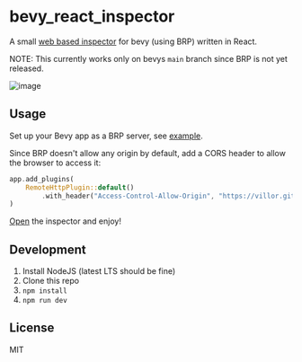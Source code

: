 # bevy_react_inspector
A small [web based inspector](https://villor.github.io/bevy_react_inspector/) for bevy (using BRP) written in React.

NOTE: This currently works only on bevys `main` branch since BRP is not yet released.

![image](https://github.com/user-attachments/assets/b0d8772b-3fbc-4b46-ad7e-c1f2640792df)

## Usage
Set up your Bevy app as a BRP server, see [example](https://github.com/bevyengine/bevy/blob/main/examples/remote/server.rs).

Since BRP doesn't allow any origin by default, add a CORS header to allow the browser to access it:

```rust
app.add_plugins(
    RemoteHttpPlugin::default()
        .with_header("Access-Control-Allow-Origin", "https://villor.github.io"),
)
```

[Open](https://villor.github.io/bevy_react_inspector/) the inspector and enjoy!

## Development
1. Install NodeJS (latest LTS should be fine)
2. Clone this repo
3. `npm install`
4. `npm run dev`

## License
MIT
